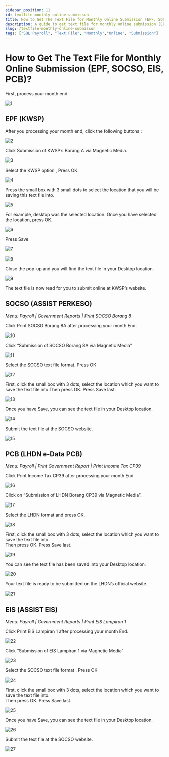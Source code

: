 ```yaml
---
sidebar_position: 11
id: textfile-monthly-online-submisson
title: How to Get The Text File for Monthly Online Submission (EPF, SOCSO, EIS, PCB)?
description: A guide to get text file for monthly online submission (EPF, SOCSO, EIS, PCB)
slug: /textfile-monthly-online-submisson
tags: ["SQL Payroll", "Text File", "Monthly","Online", "Submission"]
---
```


# How to Get The Text File for Monthly Online Submission (EPF, SOCSO, EIS, PCB)?

First, process your month end:

![1](/img/payroll/textfile-monthly-online-submisson/1.png)

## EPF (KWSP)
After you processing your month end, click the following buttons : 

![2](/img/payroll/textfile-monthly-online-submisson/2.png)

Click Submission of KWSP’s Borang A via Magnetic Media.

![3](/img/payroll/textfile-monthly-online-submisson/3.png)

Select the KWSP option , Press OK.

![4](/img/payroll/textfile-monthly-online-submisson/4.png)

Press the small box with 3 small dots to select the location that you will be saving this text file into.

![5](/img/payroll/textfile-monthly-online-submisson/5.png)

For example, desktop was the selected location. Once you have selected the location, press OK.

![6](/img/payroll/textfile-monthly-online-submisson/6.png)

Press Save

![7](/img/payroll/textfile-monthly-online-submisson/7.png)

![8](/img/payroll/textfile-monthly-online-submisson/8.png)

Close the pop-up and you will find the text file in your Desktop location.

![9](/img/payroll/textfile-monthly-online-submisson/9.png)

The text file is now read for you to submit online at KWSP’s website.

## SOCSO (ASSIST PERKESO)
*Menu: Payroll | Government Reports | Print SOCSO Borang 8*

Click Print SOCSO Borang 8A after processing your month End.

![10](/img/payroll/textfile-monthly-online-submisson/10.png)

Click “Submission of SOCSO Borang 8A via Magnetic Media"

![11](/img/payroll/textfile-monthly-online-submisson/11.png)

Select the SOCSO text file format. Press OK

![12](/img/payroll/textfile-monthly-online-submisson/12.png)

First, click the small box with 3 dots, select the location which you want to save the text file into.Then press OK. Press Save last.

![13](/img/payroll/textfile-monthly-online-submisson/13.png)

Once you have Save, you can see the text file in your Desktop location.

![14](/img/payroll/textfile-monthly-online-submisson/14.png)

Submit the text file at the SOCSO website.

![15](/img/payroll/textfile-monthly-online-submisson/15.png)


## PCB (LHDN e-Data PCB)
*Menu: Payroll | Print Government Report | Print Income Tax CP39*

Click Print Income Tax CP39 after processing your month End.

![16](/img/payroll/textfile-monthly-online-submisson/16.png)

Click on “Submission of LHDN Borang CP39 via Magnetic Media”.

![17](/img/payroll/textfile-monthly-online-submisson/17.png)

Select the LHDN format and press OK.

![18](/img/payroll/textfile-monthly-online-submisson/18.png)

First, click the small box with 3 dots, select the location which you want to save the text file into.  
Then press OK. Press Save last.

![19](/img/payroll/textfile-monthly-online-submisson/19.png)

You can see the text file has been saved into your Desktop location.

![20](/img/payroll/textfile-monthly-online-submisson/20.png)

Your text file is ready to be submitted on the LHDN’s official website.

![21](/img/payroll/textfile-monthly-online-submisson/21.png)

## EIS (ASSIST EIS)
*Menu: Payroll | Government Reports | Print EIS Lampiran 1*

Click Print EIS Lampiran 1 after processing your month End.

![22](/img/payroll/textfile-monthly-online-submisson/22.png)

Click “Submission of EIS Lampiran 1 via Magnetic Media”

![23](/img/payroll/textfile-monthly-online-submisson/23.png)

Select the SOCSO text file format . Press OK

![24](/img/payroll/textfile-monthly-online-submisson/24.png)

First, click the small box with 3 dots, select the location which you want to save the text file into.  
Then press OK. Press Save last.

![25](/img/payroll/textfile-monthly-online-submisson/25.png)

Once you have Save, you can see the text file in your Desktop location.

![26](/img/payroll/textfile-monthly-online-submisson/26.png)

Submit the text file at the SOCSO website.

![27](/img/payroll/textfile-monthly-online-submisson/27.png)

